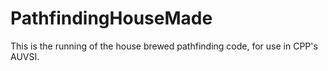 # PathfindingHouseMade
This is the running of the house brewed pathfinding code, for use in CPP's AUVSI.
